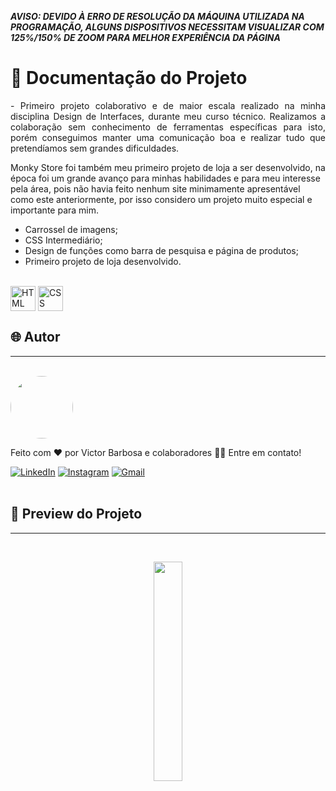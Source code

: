 ***AVISO: DEVIDO À ERRO DE RESOLUÇÃO DA MÁQUINA UTILIZADA NA PROGRAMAÇÃO, ALGUNS DISPOSITIVOS NECESSITAM VISUALIZAR COM 125%/150% DE ZOOM PARA MELHOR EXPERIÊNCIA DA PÁGINA***

# 📒 Documentação do Projeto

<p align="justify">
  - Primeiro projeto colaborativo e de maior escala realizado na minha disciplina Design de Interfaces, durante meu curso técnico. Realizamos a colaboração sem conhecimento de ferramentas específicas para isto, porém conseguimos manter uma comunicação boa e realizar tudo que pretendíamos sem grandes dificuldades.

  Monky Store foi também meu primeiro projeto de loja a ser desenvolvido, na época foi um grande avanço para minhas habilidades e para meu interesse pela área, pois não havia feito nenhum site minimamente apresentável como este anteriormente, por isso considero um projeto muito especial e importante para mim.
</p>

- Carrossel de imagens;
- CSS Intermediário;
- Design de funções como barra de pesquisa e página de produtos;
- Primeiro projeto de loja desenvolvido.
  
<div style="display: inline_block"><br>
  <img align="center" alt="HTML" heigth="30" width="40" src="https://cdn.jsdelivr.net/gh/devicons/devicon@latest/icons/html5/html5-original.svg">
  <img align="center" alt="CSS" heigth="30" width="40" src="https://cdn.jsdelivr.net/gh/devicons/devicon@latest/icons/css3/css3-original.svg">
  <!--img align="center" alt="JS" heigth="30" width="40" src="https://cdn.jsdelivr.net/gh/devicons/devicon@latest/icons/javascript/javascript-original.svg"-->
</div>
  
## 🌐 Autor
---
<br>

<a href="https://www.linkedin.com/in/victor-santos-01242007111203200607/">
 <img style="border-radius: 50%" src="https://avatars.githubusercontent.com/u/114593367?s=400&u=35dad9c7030300514c27e765de70b83b4073c802&v=4" width="100px;" alt=""/>
</a>

Feito com ❤️ por Victor Barbosa e colaboradores 👋🏽 Entre em contato!

[![LinkedIn](https://img.shields.io/badge/LinkedIn-0077B5?style=for-the-badge&logo=linkedin&logoColor=white)](https://www.linkedin.com/in/victor-santos-01242007111203200607/)
[![Instagram](https://img.shields.io/badge/-Instagram-%23E4405F?style=for-the-badge&logo=instagram&logoColor=white)](https://www.instagram.com/vituisdev/)
[![Gmail](https://img.shields.io/badge/Gmail-333333?style=for-the-badge&logo=gmail&logoColor=red)](mailto:victorb.santos15@gmail.com)
<br>
<br>

## 🔗 Preview do Projeto
---

<br>
<p width="100%" align="center">
  <a href="https://vb-santos.github.io/monky-store/" target="_blank"><img src="https://img.shields.io/badge/Preview-FF5722?style=for-the-badge&logo=todoist&logoColor=white" width="30%"></a>
</p>
